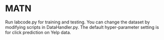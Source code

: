 # MATN

Run labcode.py for training and testing. You can change the dataset by modifying scripts in DataHandler.py. The default hyper-parameter setting is for click prediction on Yelp data.
